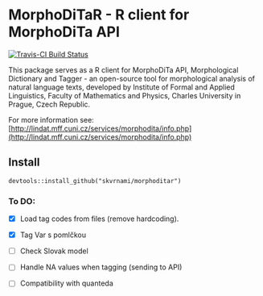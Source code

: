 # MorphoDiTaR - R client for MorphoDiTa API

[![Travis-CI Build Status](https://travis-ci.org/skvrnami/morphoditar.svg?branch=master)](https://travis-ci.org/skvrnami/morphoditar)

This package serves as a R client for MorphoDiTa API, 
Morphological Dictionary and Tagger - an open-source 
tool for morphological analysis of natural language texts, 
developed by Institute of Formal and Applied Linguistics, 
Faculty of Mathematics and Physics, Charles University in Prague, 
Czech Republic.

For more information see:
[http://lindat.mff.cuni.cz/services/morphodita/info.php](http://lindat.mff.cuni.cz/services/morphodita/info.php)

## Install

```
devtools::install_github("skvrnami/morphoditar")
```

### To DO:

- [x] Load tag codes from files (remove hardcoding).
- [x] Tag Var s pomlčkou
- [ ] Check Slovak model
- [ ] Handle NA values when tagging (sending to API)
- [ ] Compatibility with quanteda


